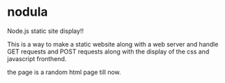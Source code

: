 # nodula
Node.js static site display!!

This is a way to make a static website along with a web server and handle GET requests and POST requests along with the display of the css and javascript fronthend.

the page is a random html page till now.
